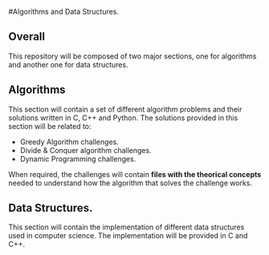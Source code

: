 #Algorithms and Data Structures.

## Overall

This repository will be composed of two major sections, one for algorithms and another one for data structures.

## Algorithms

This section will contain a set of different algorithm problems and their solutions written in C, C++ and Python.
The solutions provided in this section will be related to:

* Greedy Algorithm challenges.
* Divide & Conquer algorithm challenges.
* Dynamic Programming challenges.

When required, the challenges will contain **files with the theorical concepts** needed to understand how the algorithm that solves the challenge works.


## Data Structures.

This section will contain the implementation of different data structures used in computer science.
The implementation will be provided in C and C++.

